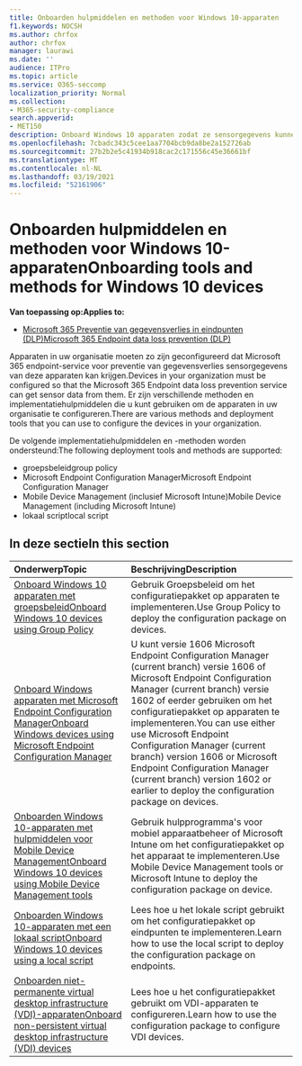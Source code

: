 ```yaml
---
title: Onboarden hulpmiddelen en methoden voor Windows 10-apparaten
f1.keywords: NOCSH
ms.author: chrfox
author: chrfox
manager: laurawi
ms.date: ''
audience: ITPro
ms.topic: article
ms.service: O365-seccomp
localization_priority: Normal
ms.collection:
- M365-security-compliance
search.appverid:
- MET150
description: Onboard Windows 10 apparaten zodat ze sensorgegevens kunnen verzenden naar de Microsoft 365 Compliance-oplossingen
ms.openlocfilehash: 7cbadc343c5cee1aa7704bcb9da8be2a152726ab
ms.sourcegitcommit: 27b2b2e5c41934b918cac2c171556c45e36661bf
ms.translationtype: MT
ms.contentlocale: nl-NL
ms.lasthandoff: 03/19/2021
ms.locfileid: "52161906"
---
```

# <a name="onboarding-tools-and-methods-for-windows-10-devices"></a><span data-ttu-id="8c86c-103">Onboarden hulpmiddelen en methoden voor Windows 10-apparaten</span><span class="sxs-lookup"><span data-stu-id="8c86c-103">Onboarding tools and methods for Windows 10 devices</span></span>

<span data-ttu-id="8c86c-104">**Van toepassing op:**</span><span class="sxs-lookup"><span data-stu-id="8c86c-104">**Applies to:**</span></span>
- [<span data-ttu-id="8c86c-105">Microsoft 365 Preventie van gegevensverlies in eindpunten (DLP)</span><span class="sxs-lookup"><span data-stu-id="8c86c-105">Microsoft 365 Endpoint data loss prevention (DLP)</span></span>](./endpoint-dlp-learn-about.md)

<span data-ttu-id="8c86c-106">Apparaten in uw organisatie moeten zo zijn geconfigureerd dat Microsoft 365 endpoint-service voor preventie van gegevensverlies sensorgegevens van deze apparaten kan krijgen.</span><span class="sxs-lookup"><span data-stu-id="8c86c-106">Devices in your organization must be configured so that the Microsoft 365 Endpoint data loss prevention service can get sensor data from them.</span></span> <span data-ttu-id="8c86c-107">Er zijn verschillende methoden en implementatiehulpmiddelen die u kunt gebruiken om de apparaten in uw organisatie te configureren.</span><span class="sxs-lookup"><span data-stu-id="8c86c-107">There are various methods and deployment tools that you can use to configure the devices in your organization.</span></span>

<span data-ttu-id="8c86c-108">De volgende implementatiehulpmiddelen en -methoden worden ondersteund:</span><span class="sxs-lookup"><span data-stu-id="8c86c-108">The following deployment tools and methods are supported:</span></span>

- <span data-ttu-id="8c86c-109">groepsbeleid</span><span class="sxs-lookup"><span data-stu-id="8c86c-109">group policy</span></span>
- <span data-ttu-id="8c86c-110">Microsoft Endpoint Configuration Manager</span><span class="sxs-lookup"><span data-stu-id="8c86c-110">Microsoft Endpoint Configuration Manager</span></span>
- <span data-ttu-id="8c86c-111">Mobile Device Management (inclusief Microsoft Intune)</span><span class="sxs-lookup"><span data-stu-id="8c86c-111">Mobile Device Management (including Microsoft Intune)</span></span>
- <span data-ttu-id="8c86c-112">lokaal script</span><span class="sxs-lookup"><span data-stu-id="8c86c-112">local script</span></span>

## <a name="in-this-section"></a><span data-ttu-id="8c86c-113">In deze sectie</span><span class="sxs-lookup"><span data-stu-id="8c86c-113">In this section</span></span>
<span data-ttu-id="8c86c-114">Onderwerp</span><span class="sxs-lookup"><span data-stu-id="8c86c-114">Topic</span></span> | <span data-ttu-id="8c86c-115">Beschrijving</span><span class="sxs-lookup"><span data-stu-id="8c86c-115">Description</span></span>
:---|:---
[<span data-ttu-id="8c86c-116">Onboard Windows 10 apparaten met groepsbeleid</span><span class="sxs-lookup"><span data-stu-id="8c86c-116">Onboard Windows 10 devices using Group Policy</span></span>](dlp-configure-endpoints-gp.md) | <span data-ttu-id="8c86c-117">Gebruik Groepsbeleid om het configuratiepakket op apparaten te implementeren.</span><span class="sxs-lookup"><span data-stu-id="8c86c-117">Use Group Policy to deploy the configuration package on devices.</span></span>
[<span data-ttu-id="8c86c-118">Onboard Windows apparaten met Microsoft Endpoint Configuration Manager</span><span class="sxs-lookup"><span data-stu-id="8c86c-118">Onboard Windows devices using Microsoft Endpoint Configuration Manager</span></span>](dlp-configure-endpoints-sccm.md) | <span data-ttu-id="8c86c-119">U kunt versie 1606 Microsoft Endpoint Configuration Manager (current branch) versie 1606 of Microsoft Endpoint Configuration Manager (current branch) versie 1602 of eerder gebruiken om het configuratiepakket op apparaten te implementeren.</span><span class="sxs-lookup"><span data-stu-id="8c86c-119">You can use either use Microsoft Endpoint Configuration Manager (current branch) version 1606 or Microsoft Endpoint Configuration Manager (current branch) version 1602 or earlier to deploy the configuration package on devices.</span></span>
[<span data-ttu-id="8c86c-120">Onboarden Windows 10-apparaten met hulpmiddelen voor Mobile Device Management</span><span class="sxs-lookup"><span data-stu-id="8c86c-120">Onboard Windows 10 devices using Mobile Device Management tools</span></span>](dlp-configure-endpoints-mdm.md) | <span data-ttu-id="8c86c-121">Gebruik hulpprogramma's voor mobiel apparaatbeheer of Microsoft Intune om het configuratiepakket op het apparaat te implementeren.</span><span class="sxs-lookup"><span data-stu-id="8c86c-121">Use Mobile Device Management tools or Microsoft Intune to deploy the configuration package on device.</span></span>
[<span data-ttu-id="8c86c-122">Onboarden Windows 10-apparaten met een lokaal script</span><span class="sxs-lookup"><span data-stu-id="8c86c-122">Onboard Windows 10 devices using a local script</span></span>](dlp-configure-endpoints-script.md) | <span data-ttu-id="8c86c-123">Lees hoe u het lokale script gebruikt om het configuratiepakket op eindpunten te implementeren.</span><span class="sxs-lookup"><span data-stu-id="8c86c-123">Learn how to use the local script to deploy the configuration package on endpoints.</span></span>
[<span data-ttu-id="8c86c-124">Onboarden niet-permanente virtual desktop infrastructure (VDI)-apparaten</span><span class="sxs-lookup"><span data-stu-id="8c86c-124">Onboard non-persistent virtual desktop infrastructure (VDI) devices</span></span>](dlp-configure-endpoints-vdi.md) | <span data-ttu-id="8c86c-125">Lees hoe u het configuratiepakket gebruikt om VDI-apparaten te configureren.</span><span class="sxs-lookup"><span data-stu-id="8c86c-125">Learn how to use the configuration package to configure VDI devices.</span></span>